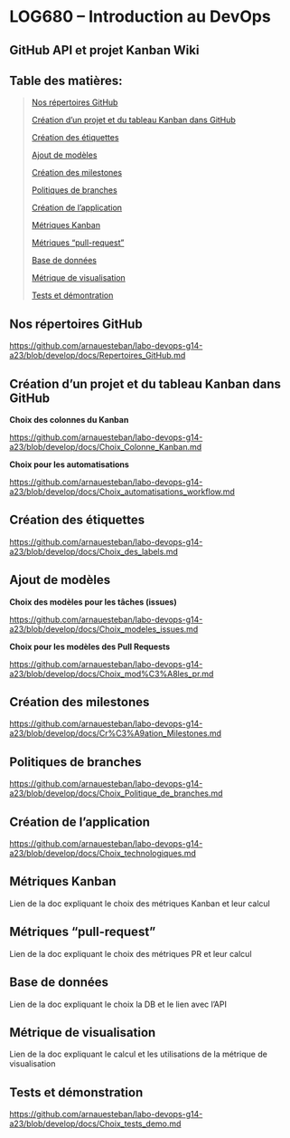 # LOG680 – Introduction au DevOps

## GitHub API et projet Kanban Wiki 

## **Table des matières:**
>[Nos répertoires GitHub](#nos-répertoires-github)
>
>[Création d’un projet et du tableau Kanban dans GitHub](#création-dun-projet-et-du-tableau-kanban-dans-github)
>
>[Création des étiquettes](#création-des-étiquettes)
>
>[Ajout de modèles](#ajout-de-modèles)
>
>[Création des milestones](#création-des-milestones)
>
>[Politiques de branches](#politiques-de-branches)
>
>[Création de l’application](#création-de-lapplication)
>
>[Métriques Kanban](#métriques-kanban) 
>
>[Métriques “pull-request”](#métriques-pull-request)
>
>[Base de données](#base-de-données)
>
>[Métrique de visualisation](#métrique-de-visualisation)
>
>[Tests et démontration](#tests-et-démonstration)

## Nos répertoires GitHub

https://github.com/arnauesteban/labo-devops-g14-a23/blob/develop/docs/Repertoires_GitHub.md

## Création d’un projet et du tableau Kanban dans GitHub
**Choix des colonnes du Kanban**

https://github.com/arnauesteban/labo-devops-g14-a23/blob/develop/docs/Choix_Colonne_Kanban.md

**Choix pour les automatisations**

https://github.com/arnauesteban/labo-devops-g14-a23/blob/develop/docs/Choix_automatisations_workflow.md

## Création des étiquettes
https://github.com/arnauesteban/labo-devops-g14-a23/blob/develop/docs/Choix_des_labels.md

## Ajout de modèles
**Choix des modèles pour les tâches (issues)**

https://github.com/arnauesteban/labo-devops-g14-a23/blob/develop/docs/Choix_modeles_issues.md

**Choix pour les modèles des Pull Requests**

https://github.com/arnauesteban/labo-devops-g14-a23/blob/develop/docs/Choix_mod%C3%A8les_pr.md

## Création des milestones

https://github.com/arnauesteban/labo-devops-g14-a23/blob/develop/docs/Cr%C3%A9ation_Milestones.md

## Politiques de branches
https://github.com/arnauesteban/labo-devops-g14-a23/blob/develop/docs/Choix_Politique_de_branches.md

## Création de l’application
https://github.com/arnauesteban/labo-devops-g14-a23/blob/develop/docs/Choix_technologiques.md

## Métriques Kanban 
Lien de la doc expliquant le choix des métriques Kanban et leur calcul

## Métriques “pull-request” 
Lien de la doc expliquant le choix des métriques PR et leur calcul

## Base de données
Lien de la doc expliquant le choix la DB et le lien avec l’API

## Métrique de visualisation
Lien de la doc expliquant le calcul et les utilisations de la métrique de visualisation

## Tests et démonstration

https://github.com/arnauesteban/labo-devops-g14-a23/blob/develop/docs/Choix_tests_demo.md